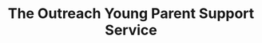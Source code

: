 ---
organisation: St Michael's Fellowship
title: The Outreach Young Parent Support Service
shortDescription: Young Parent Support Service
image:
  image: img/banners_st-michael-f__37a4645_claudia-leisinger.jpg
  imageAlt: A women kissing her child
description: >-
  For those who may need support to make the transition to being a parent.
  Support can be 1-2-1 or a group setting.


  Highly bespoke 1-2-1 support, which could be drop-ins, following a programme, or having a mixture of socialising, informal learning, user-led learning and short-term projects. Weekly groups throughout the year at different Lambeth Children's Centres. Young people are supported by and learn from each other, mentors and facilitators.
categories:
  category1: Family
  category2: Sex and Relationships
costValue: 0
age:
  maxAge: 24
eligibility: "For parents living in Lambeth, including expectant young parents,
  and their children. "
format: One to one chats
location: We offer highly bespoke 1 to 1 support as needed by the individual
  parent, and weekly groups are run throughout the year at different Lambeth
  Children's Centres.
expectation: "It aims to be a safe and non-judgemental support. Can provide help
  if you're unsure of what decisions to make or where to go for support. Can
  provide support for pregnancy, child development, housing and homelessness,
  domestic abuse, co-parenting and mediation in difficult relationships, sexual
  health and contraception, benefits, and employment and training. Works in
  cafes, children's centres, community spaces, or wherever young people are. "
contactExplanation: "To self-refer, call the head office to speak to one of the
  young parent support workers. Those referring other young people should
  complete an online form. "
email: admin@stmichaelsfellowship.org.uk
form: https://stmichaelsfellowship.org.uk/services/Outreach
phone: "020 8835 8570 "
website: https://stmichaelsfellowship.org.uk/services/Outreach
---